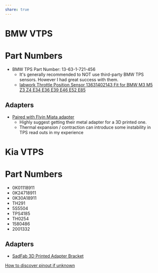 ```yaml
---
share: true
---
```


# BMW VTPS
# Part Numbers
- BMW TPS Part Number: 13-63-1-721-456
    - It's generally recommended to NOT use third-party BMW TPS sensors. However I had great success with them.
    - [labwork Throttle Position Sensor 13631402143 Fit for BMW M3 M5 Z3 Z4 E34 E36 E39 E46 E52 E85](https://www.amazon.com/gp/product/B07X3M8GFN)

## Adapters
- [Paired with Flyin Miata adapter](https://flyinmiata.com/products/tps-upgrade)
    - Highly suggest getting their metal adapter for a 3D printed one. 
    - Thermal expansion / contraction can introduce some instability in TPS read outs in my experience



# Kia VTPS
# Part Numbers
- 0K01118911
- 0K24718911
- 0K30A18911
- TH291
- 5S5504
- TPS4185
- TH0254
- 1580486
- 2001332

## Adapters
- [SadFab 3D Printed Adapter Bracket](http://sadfab.com/16%20VTPS%20bracket.html)

[How to discover pinout if unknown](./VTPS%20Pinout%20Discovery.md)
